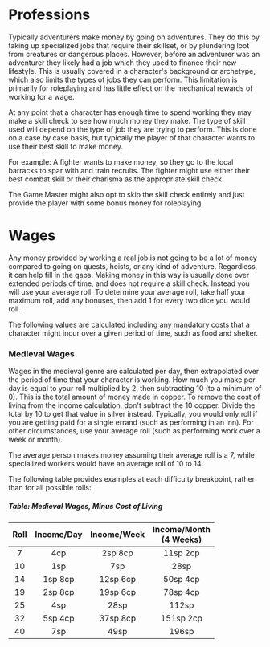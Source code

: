 # Professions

Typically adventurers make money by going on adventures. They do this by taking up specialized jobs that require their skillset, or by plundering loot from creatures or dangerous places. However, before an adventurer was an adventurer they likely had a job which they used to finance their new lifestyle. This is usually covered in a character's background or archetype, which also limits the types of jobs they can perform. This limitation is primarily for roleplaying and has little effect on the mechanical rewards of working for a wage.

At any point that a character has enough time to spend working they may make a skill check to see how much money they make. The type of skill used will depend on the type of job they are trying to perform. This is done on a case by case basis, but typically the player of that character wants to use their best skill to make money.

For example: A fighter wants to make money, so they go to the local barracks to spar with and train recruits. The fighter might use either their best combat skill or their charisma as the appropriate skill check.

The Game Master might also opt to skip the skill check entirely and just provide the player with some bonus money for roleplaying.

# Wages

Any money provided by working a real job is not going to be a lot of money compared to going on quests, heists, or any kind of adventure. Regardless, it can help fill in the gaps. Making money in this way is usually done over extended periods of time, and does not require a skill check. Instead you will use your average roll. To determine your average roll, take half your maximum roll, add any bonuses, then add 1 for every two dice you would roll.

The following values are calculated including any mandatory costs that a character might incur over a given period of time, such as food and shelter.

### Medieval Wages

Wages in the medieval genre are calculated per day, then extrapolated over the period of time that your character is working. How much you make per day is equal to your roll multiplied by 2, then subtracting 10 (to a minimum of 0). This is the total amount of money made in copper. To remove the cost of living from the income calculation, don't subtract the 10 copper. Divide the total by 10 to get that value in silver instead. Typically, you would only roll if you are getting paid for a single errand (such as performing in an inn). For other circumstances, use your average roll (such as performing work over a week or month).

The average person makes money assuming their average roll is a 7, while specialized workers would have an average roll of 10 to 14.

The following table provides examples at each difficulty breakpoint, rather than for all possible rolls:

##### Table: Medieval Wages, Minus Cost of Living
| Roll | Income/Day | Income/Week | Income/Month<br/>(4 Weeks) |
|:-:|:-:|:-:|:-:|
| 7 | 4cp | 2sp 8cp | 11sp 2cp |
| 10 | 1sp | 7sp | 28sp |
| 14 | 1sp 8cp | 12sp 6cp | 50sp 4cp |
| 19 | 2sp 8cp | 19sp 6cp | 78sp 4cp |
| 25 | 4sp | 28sp | 112sp |
| 32 | 5sp 4cp | 37sp 8cp | 151sp 2cp |
| 40 | 7sp | 49sp | 196sp |